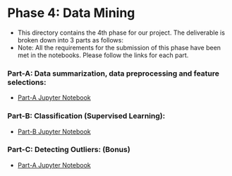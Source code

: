 # Phase 4: Data Mining
- This directory contains the 4th phase for our project. The deliverable is broken down into 3 parts as follows:
- Note: All the requirements for the submission of this phase have been met in the notebooks. Please follow the links for each part.

### Part-A: Data summarization, data preprocessing and feature selections:
- [Part-A Jupyter Notebook](https://github.com/maanuw/Fundamentals-of-Data-Science/blob/main/Data-Mining-Deliverable-4/Phase4-a+c.ipynb)

### Part-B: Classification (Supervised Learning):
- [Part-B Jupyter Notebook](https://github.com/maanuw/Fundamentals-of-Data-Science/blob/main/Data-Mining-Deliverable-4/Part-B--classification-supervised-learning.ipynb)

### Part-C: Detecting Outliers: (Bonus)
- [Part-A Jupyter Notebook](https://github.com/maanuw/Fundamentals-of-Data-Science/blob/main/Data-Mining-Deliverable-4/Phase4-a+c.ipynb)
